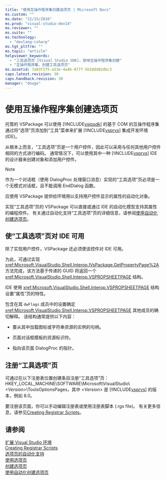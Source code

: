```yaml
---
title: "使用互操作程序集创建选项页 | Microsoft Docs"
ms.custom: ""
ms.date: "12/15/2016"
ms.prod: "visual-studio-dev14"
ms.reviewer: ""
ms.suite: ""
ms.technology: 
  - "devlang-csharp"
ms.tgt_pltfrm: ""
ms.topic: "article"
helpviewer_keywords: 
  - "工具选项页 [Visual Studio SDK]，使用互操作程序集创建"
  - "互操作程序集，创建工具选项页"
ms.assetid: 7a03f2f5-a53e-4a46-877f-5b10dd82dbc3
caps.latest.revision: 30
caps.handback.revision: 30
manager: "douge"
---
```

# 使用互操作程序集创建选项页
托管的 VSPackage 可以使用 [!INCLUDE[vsipsdk](../mfc/includes/vsipsdk_md.md)] 的基于 COM 的互操作程序集通过将“选项”页添加到“工具”菜单来扩展 [!INCLUDE[vsprvs](../assembler/masm/includes/vsprvs_md.md)] 集成开发环境 \(IDE\)。  
  
 从根本上而言，“工具选项”页是一个用户控件，因此可以采用与任何其他用户控件相同的方式进行编码。 通常情况下，可以使用其中一种 [!INCLUDE[vsprvs](../assembler/masm/includes/vsprvs_md.md)] IDE 的设计器来创建对象和添加用户控件。  
  
> [!NOTE]
>  作为一个对话框（使用 DialogProc 处理窗口消息）实现的“工具选项”页必须是一个无模式对话框，且不能调用 EndDialog 函数。  
  
 应使用 VSPackage 提供给环境用以支持用户控件显示的属性的自动化对象。  
  
 实现“工具选项”页的 VSPackage 可以直接或通过 IDE 的自动化模型支持其属性的编程控件。 有关通过自动化支持“工具选项”页的详细信息，请参阅[使用自动化创建选项页](../misc/creating-options-pages-by-using-automation.md)。  
  
## 使“工具选项”页对 IDE 可用  
 除了实现用户控件，VSPackage 还必须使该控件对 IDE 可用。  
  
 为此，可通过实现 <xref:Microsoft.VisualStudio.Shell.Interop.IVsPackage.GetPropertyPage%2A> 方法完成，该方法基于传递的 GUID 将返回一个 <xref:Microsoft.VisualStudio.Shell.Interop.VSPROPSHEETPAGE> 结构。  
  
 IDE 使用 <xref:Microsoft.VisualStudio.Shell.Interop.VSPROPSHEETPAGE> 结构设置“属性”页的特性。  
  
 包含在其 `dwFlags` 成员中的设置确定 <xref:Microsoft.VisualStudio.Shell.Interop.VSPROPSHEETPAGE> 其他成员的确切解释。 该结构通常提供以下内容：  
  
-   要从其中加载图标或字符串资源的实例的句柄。  
  
-   页面对话框模板的资源标识符。  
  
-   指向该页面 DialogProc 的指针。  
  
## 注册“工具选项”页  
 可通过在以下注册表位置创建条目注册“工具选项”页：HKEY\_LOCAL\_MACHINE\\SOFTWARE\\Microsoft\\VisualStudio\\*\<Version\>*\\ToolsOptionsPages，其中 *\<Version\>* 是 [!INCLUDE[vsprvs](../assembler/masm/includes/vsprvs_md.md)] 的版本，例如 8.0。  
  
 要注册该页面，你可以手动编辑注册表或使用注册表脚本 \(.rgs file\)。 有关更多信息，请参见[Creating Registrar Scripts](../atl/creating-registrar-scripts.md)。  
  
## 请参阅  
 [扩展 Visual Studio 环境](../Topic/Extending%20the%20Visual%20Studio%20Environment.md)   
 [Creating Registrar Scripts](../atl/creating-registrar-scripts.md)   
 [选项页的自动化支持](../Topic/Automation%20Support%20for%20Options%20Pages.md)   
 [使用选项页](../misc/using-options-pages.md)   
 [创建选项页](../Topic/Creating%20Options%20Pages.md)   
 [使用自动化创建选项页](../misc/creating-options-pages-by-using-automation.md)